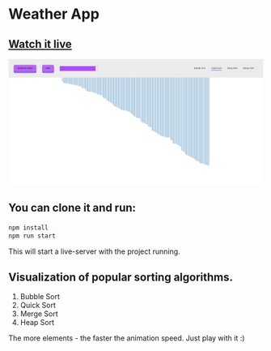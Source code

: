 # Weather App

## [Watch it live](https://gulevskydev-sorting.netlify.app/)

![Weather-app](./logo-git.jpg)

## You can clone it and run:

```bash
npm install
npm run start
```

This will start a live-server with the project running.

## Visualization of popular sorting algorithms.

1. Bubble Sort
2. Quick Sort
3. Merge Sort
4. Heap Sort

The more elements - the faster the animation speed. Just play with it :)
